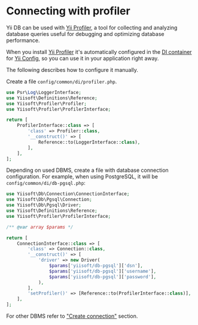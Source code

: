 # Connecting with profiler

Yii DB can be used with [Yii Profiler](https://github.com/yiisoft/profiler), a tool for collecting and analyzing
database queries useful for debugging and optimizing database performance.

When you install [Yii Profiler](https://github.com/yiisoft/profiler) it's automatically configured in the
[DI container](https://github.com/yiisoft/di) for [Yii Config](https://github.com/yiisoft/config),
so you can use it in your application right away.

The following describes how to configure it manually.

Create a file `config/common/di/profiler.php`.

```php
use Psr\Log\LoggerInterface;
use Yiisoft\Definitions\Reference;
use Yiisoft\Profiler\Profiler;
use Yiisoft\Profiler\ProfilerInterface;

return [
    ProfilerInterface::class => [
        'class' => Profiler::class,
        '__construct()' => [
            Reference::to(LoggerInterface::class),
        ],
    ],
];
```

Depending on used DBMS, create a file with database connection configuration. For example, when using PostgreSQL, it
will be `config/common/di/db-pgsql.php`:

```php
use Yiisoft\Db\Connection\ConnectionInterface;
use Yiisoft\Db\Pgsql\Connection;
use Yiisoft\Db\Pgsql\Driver;
use Yiisoft\Definitions\Reference;
use Yiisoft\Profiler\ProfilerInterface;

/** @var array $params */

return [
    ConnectionInterface::class => [
        'class' => Connection::class,
        '__construct()' => [
            'driver' => new Driver(
                $params['yiisoft/db-pgsql']['dsn'],
                $params['yiisoft/db-pgsql']['username'],
                $params['yiisoft/db-pgsql']['password'],
            ),
        ],
        'setProfiler()' => [Reference::to(ProfilerInterface::class)],
    ],
];
```

For other DBMS refer to ["Create connection"](/docs/guide/en/README.md#create-connection) section.
